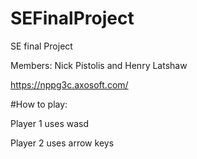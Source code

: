# SEFinalProject
SE final Project

Members: Nick Pistolis and Henry Latshaw 

https://nppg3c.axosoft.com/


#How to play:

Player 1 uses wasd

Player 2 uses arrow keys
